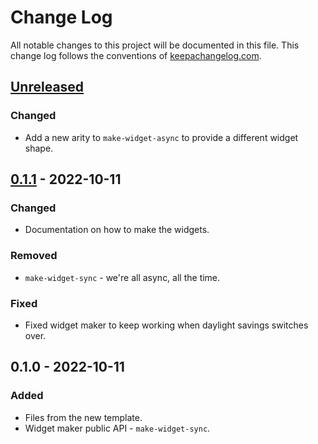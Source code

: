 # Change Log
All notable changes to this project will be documented in this file. This change log follows the conventions of [keepachangelog.com](http://keepachangelog.com/).

## [Unreleased]
### Changed
- Add a new arity to `make-widget-async` to provide a different widget shape.

## [0.1.1] - 2022-10-11
### Changed
- Documentation on how to make the widgets.

### Removed
- `make-widget-sync` - we're all async, all the time.

### Fixed
- Fixed widget maker to keep working when daylight savings switches over.

## 0.1.0 - 2022-10-11
### Added
- Files from the new template.
- Widget maker public API - `make-widget-sync`.

[Unreleased]: https://github.com/clerkbooks_clj/clerkbooks_clj/compare/0.1.1...HEAD
[0.1.1]: https://github.com/clerkbooks_clj/clerkbooks_clj/compare/0.1.0...0.1.1
